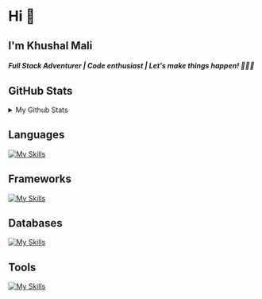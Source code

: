 
<h1>Hi 👋</h1>
<h2>I'm Khushal Mali</h2>

<h4 ><i>Full Stack Adventurer | Code enthusiast | Let's make things happen! 🚀👨‍💻</i>
</h4>

<h2>GitHub Stats</h2>
<details>
<summary> 
My Github Stats
</summary>

![Khushal's Github Stats](https://github-readme-stats.vercel.app/api?username=khushal8448&show_icons=true&hide_title=true&count_private=true&theme=dark)

</details>

<h2>Languages</h2>

[![My Skills](https://skillicons.dev/icons?i=ts,js)](https://skillicons.dev)

<h2>Frameworks</h2>
  
[![My Skills](https://skillicons.dev/icons?i=express,react,nextjs,tailwindcss)](https://skillicons.dev)

<h2>Databases</h2>
  
[![My Skills](https://skillicons.dev/icons?i=postgres,redis,mongo)](https://skillicons.dev)

<h2>Tools</h2>
 
[![My Skills](https://skillicons.dev/icons?i=git,docker,vscode,figma)](https://skillicons.dev)
